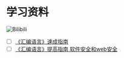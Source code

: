 # 学习资料

![Bilibili](https://img.shields.io/badge/Bilibili-Video-red?style=for-the-badge&logo=bilibili)

- [ ] [《汇编语言》速成指南](https://www.bilibili.com/video/BV1eG4y1S7R5)
- [ ] [《汇编语言》提高指南 软件安全和web安全](https://www.bilibili.com/video/BV1fz4y1Y7S8)